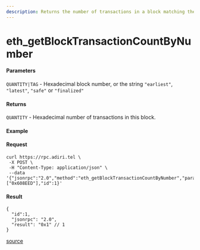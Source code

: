 ```yaml
---
description: Returns the number of transactions in a block matching the given block number.
---
```


# eth\_getBlockTransactionCountByNumber

#### Parameters

`QUANTITY|TAG` - Hexadecimal block number, or the string `"earliest"`, `"latest"`,  `"safe"` or `"finalized"`

#### Returns

`QUANTITY` - Hexadecimal number of transactions in this block.

#### Example

#### Request

```
curl https://rpc.adiri.tel \
 -X POST \
 -H "Content-Type: application/json" \
 --data '{"jsonrpc":"2.0","method":"eth_getBlockTransactionCountByNumber","params":["0x608EED"],"id":1}'
```

#### Result

```
{
  "id":1,
  "jsonrpc": "2.0",
  "result": "0x1" // 1
}
```

[source](https://ethereum.org/en/developers/docs/apis/json-rpc/#eth\_getblocktransactioncountbynumber)

